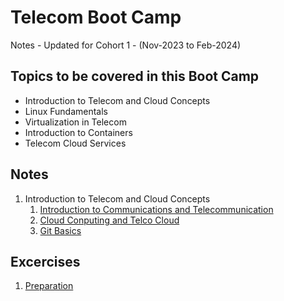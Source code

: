 # Telecom Boot Camp

Notes - Updated for Cohort 1 - (Nov-2023 to Feb-2024)

## Topics to be covered in this Boot Camp

- Introduction to Telecom and Cloud Concepts
- Linux Fundamentals
- Virtualization in Telecom
- Introduction to Containers
- Telecom Cloud Services


## Notes
1. Introduction to Telecom and Cloud Concepts
    1. [Introduction to Communications and Telecommunication](introduction-telecom.md)
    2. [Cloud Conputing and Telco Cloud](Cloud-TelcoCloud.md)
    3. [Git Basics](git.md)
    <!-- 4. [Linux Fundamentals](linux.md)
    5. [Containers](containers.md)
    6. [Cloud Services](cloud-services.md) -->

    

## Excercises    

1. [Preparation](preparation.md)
<!-- 2. [D2 - Excercise -  Git](E1-git-commands.md) -->
